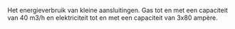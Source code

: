 Het energieverbruik van kleine aansluitingen. Gas tot en met een capaciteit van 40 m3/h en elektriciteit tot en met een capaciteit van 3x80 ampère.